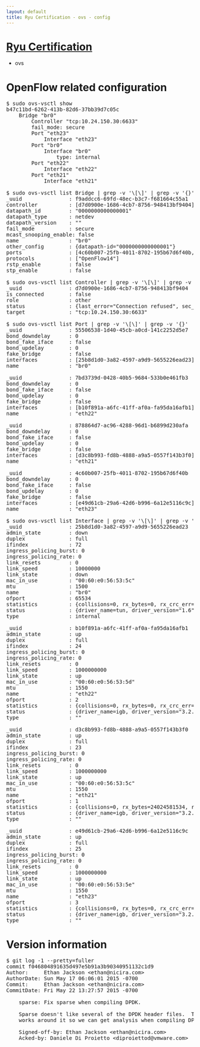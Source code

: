 ```yaml
---
layout: default
title: Ryu Certification - ovs - config
---
```

# [Ryu Certification](http://osrg.github.io/ryu/certification.html)
* ovs 

# OpenFlow related configuration
<pre>
$ sudo ovs-vsctl show
b47c11bd-6262-413b-82d6-37bb39d7c05c
    Bridge "br0"
        Controller "tcp:10.24.150.30:6633"
        fail_mode: secure
        Port "eth23"
            Interface "eth23"
        Port "br0"
            Interface "br0"
                type: internal
        Port "eth22"
            Interface "eth22"
        Port "eth21"
            Interface "eth21"

$ sudo ovs-vsctl list Bridge | grep -v '\[\]' | grep -v '{}'
_uuid               : f9addcc6-69fd-48ec-b3c7-f681664c55a1
controller          : [d7d0900e-1686-4cb7-8756-948413bf9404]
datapath_id         : "0000000000000001"
datapath_type       : netdev
datapath_version    : "<built-in>"
fail_mode           : secure
mcast_snooping_enable: false
name                : "br0"
other_config        : {datapath-id="0000000000000001"}
ports               : [4c60b007-25fb-4011-8702-195b67d6f40b, 55506538-1d40-45cb-a0cd-141c2252d5e7, 7bd3739d-0428-40b5-9684-533b0e461fb3, 878864d7-ac96-4288-96d1-b6899d230afa]
protocols           : ["OpenFlow14"]
rstp_enable         : false
stp_enable          : false

$ sudo ovs-vsctl list Controller | grep -v '\[\]' | grep -v '{}'
_uuid               : d7d0900e-1686-4cb7-8756-948413bf9404
is_connected        : false
role                : other
status              : {last_error="Connection refused", sec_since_disconnect="2", state=BACKOFF}
target              : "tcp:10.24.150.30:6633"

$ sudo ovs-vsctl list Port | grep -v '\[\]' | grep -v '{}'
_uuid               : 55506538-1d40-45cb-a0cd-141c2252d5e7
bond_downdelay      : 0
bond_fake_iface     : false
bond_updelay        : 0
fake_bridge         : false
interfaces          : [25b8d1d0-3a82-4597-a9d9-5655226ead23]
name                : "br0"

_uuid               : 7bd3739d-0428-40b5-9684-533b0e461fb3
bond_downdelay      : 0
bond_fake_iface     : false
bond_updelay        : 0
fake_bridge         : false
interfaces          : [b10f891a-a6fc-41ff-af0a-fa95da16afb1]
name                : "eth22"

_uuid               : 878864d7-ac96-4288-96d1-b6899d230afa
bond_downdelay      : 0
bond_fake_iface     : false
bond_updelay        : 0
fake_bridge         : false
interfaces          : [d3c8b993-fd8b-4888-a9a5-0557f143b3f0]
name                : "eth21"

_uuid               : 4c60b007-25fb-4011-8702-195b67d6f40b
bond_downdelay      : 0
bond_fake_iface     : false
bond_updelay        : 0
fake_bridge         : false
interfaces          : [e49d61cb-29a6-42d6-b996-6a12e5116c9c]
name                : "eth23"

$ sudo ovs-vsctl list Interface | grep -v '\[\]' | grep -v '{}'
_uuid               : 25b8d1d0-3a82-4597-a9d9-5655226ead23
admin_state         : down
duplex              : full
ifindex             : 72
ingress_policing_burst: 0
ingress_policing_rate: 0
link_resets         : 0
link_speed          : 10000000
link_state          : down
mac_in_use          : "00:60:e0:56:53:5c"
mtu                 : 1500
name                : "br0"
ofport              : 65534
statistics          : {collisions=0, rx_bytes=0, rx_crc_err=0, rx_dropped=0, rx_errors=0, rx_frame_err=0, rx_over_err=0, rx_packets=0, tx_bytes=0, tx_dropped=0, tx_errors=0, tx_packets=0}
status              : {driver_name=tun, driver_version="1.6", firmware_version="N/A"}
type                : internal

_uuid               : b10f891a-a6fc-41ff-af0a-fa95da16afb1
admin_state         : up
duplex              : full
ifindex             : 24
ingress_policing_burst: 0
ingress_policing_rate: 0
link_resets         : 0
link_speed          : 1000000000
link_state          : up
mac_in_use          : "00:60:e0:56:53:5d"
mtu                 : 1550
name                : "eth22"
ofport              : 2
statistics          : {collisions=0, rx_bytes=0, rx_crc_err=0, rx_dropped=0, rx_errors=0, rx_frame_err=0, rx_over_err=0, rx_packets=0, tx_bytes=18089315792, tx_dropped=0, tx_errors=0, tx_packets=12064077}
status              : {driver_name=igb, driver_version="3.2.10-k", firmware_version="2.10-9"}
type                : ""

_uuid               : d3c8b993-fd8b-4888-a9a5-0557f143b3f0
admin_state         : up
duplex              : full
ifindex             : 23
ingress_policing_burst: 0
ingress_policing_rate: 0
link_resets         : 0
link_speed          : 1000000000
link_state          : up
mac_in_use          : "00:60:e0:56:53:5c"
mtu                 : 1550
name                : "eth21"
ofport              : 1
statistics          : {collisions=0, rx_bytes=24024581534, rx_crc_err=0, rx_dropped=0, rx_errors=0, rx_frame_err=0, rx_over_err=0, rx_packets=16026376, tx_bytes=0, tx_dropped=0, tx_errors=0, tx_packets=0}
status              : {driver_name=igb, driver_version="3.2.10-k", firmware_version="2.10-9"}
type                : ""

_uuid               : e49d61cb-29a6-42d6-b996-6a12e5116c9c
admin_state         : up
duplex              : full
ifindex             : 25
ingress_policing_burst: 0
ingress_policing_rate: 0
link_resets         : 0
link_speed          : 1000000000
link_state          : up
mac_in_use          : "00:60:e0:56:53:5e"
mtu                 : 1550
name                : "eth23"
ofport              : 3
statistics          : {collisions=0, rx_bytes=0, rx_crc_err=0, rx_dropped=0, rx_errors=0, rx_frame_err=0, rx_over_err=0, rx_packets=0, tx_bytes=1176922500, tx_dropped=0, tx_errors=0, tx_packets=784615}
status              : {driver_name=igb, driver_version="3.2.10-k", firmware_version="2.10-9"}
type                : ""
</pre>

# Version information
<pre>
$ git log -1 --pretty=fuller
commit f046804891635d497e5b91a3b90340951132c1d9
Author:     Ethan Jackson &lt;ethan@nicira.com&gt;
AuthorDate: Sun May 17 06:06:01 2015 -0700
Commit:     Ethan Jackson &lt;ethan@nicira.com&gt;
CommitDate: Fri May 22 13:27:57 2015 -0700

    sparse: Fix sparse when compiling DPDK.
    
    Sparse doesn't like several of the DPDK header files.  This patch
    works around it so we can get analysis when compiling DPDK.
    
    Signed-off-by: Ethan Jackson &lt;ethan@nicira.com&gt;
    Acked-by: Daniele Di Proietto &lt;diproiettod@vmware.com&gt;
</pre>
